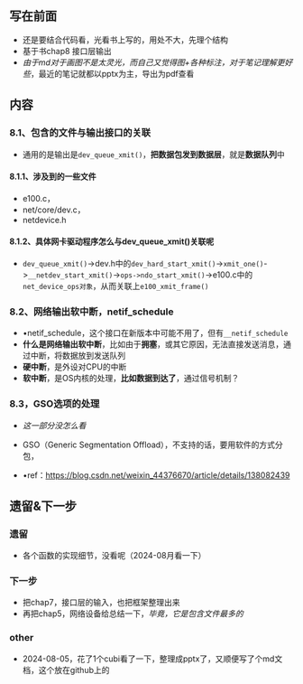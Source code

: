 ## 写在前面

+ 还是要结合代码看，光看书上写的，用处不大，先理个结构
+ 基于书chap8 接口层输出
+ *由于md对于画图不是太灵光，而自己又觉得图+各种标注，对于笔记理解更好些*，最近的笔记就都以pptx为主，导出为pdf查看

## 内容

### 8.1、包含的文件与输出接口的关联

+ 通用的是输出是`dev_queue_xmit()`，**把数据包发到数据层**，就是**数据队列**中

#### 8.1.1、涉及到的一些文件

+ e100.c，
+ net/core/dev.c，
+ netdevice.h

#### 8.1.2、具体网卡驱动程序怎么与dev_queue_xmit()关联呢

+ `dev_queue_xmit()`->dev.h中的`dev_hard_start_xmit()`->`xmit_one()`->`__netdev_start_xmit()`->`ops->ndo_start_xmit()`->e100.c中的`net_device_ops对象`，从而关联上`e100_xmit_frame()`

### 8.2、网络输出软中断，netif_schedule

+ •netif_schedule，这个接口在新版本中可能不用了，但有`__netif_schedule`
+ **什么是网络输出软中断**，比如由于**拥塞**，或其它原因，无法直接发送消息，通过中断，将数据放到发送队列
+ **硬中断**，是外设对CPU的中断
+ **软中断**，是OS内核的处理，**比如数据到达了**，通过信号机制？

### 8.3，GSO选项的处理

+ *这一部分没怎么看*

+ GSO（Generic Segmentation Offload），不支持的话，要用软件的方式分包，
+ •ref：https://blog.csdn.net/weixin_44376670/article/details/138082439 

## 遗留&下一步

### 遗留

+ 各个函数的实现细节，没看呢（2024-08月看一下）

### 下一步

+ 把chap7，接口层的输入，也把框架整理出来
+ 再把chap5，网络设备给总结一下，*毕竟，它是包含文件最多的*

### other

+ 2024-08-05，花了1个cubi看了一下，整理成pptx了，又顺便写了个md文档，这个放在github上的
